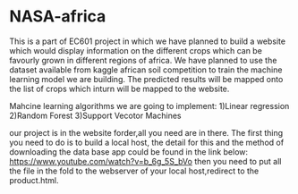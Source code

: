 # NASA-africa

This is a part of EC601 project in which we have planned to build a website which would display information on the different crops which can be favourly grown in different regions of africa. We have planned to use the dataset available from kaggle african soil competition to train the machine learning model we are building. The predicted results will be mapped onto the list of crops which inturn will be mapped to the website.

Mahcine learning algorithms we are going to implement:
1)Linear regression
2)Random Forest
3)Support Vecotor Machines

our project is in the website forder,all you need are in there.
The first thing you need to do is to build a local host, the detail for this and the method of downloading the data base app could be found in the link below:
https://www.youtube.com/watch?v=b_6g_5S_bVo
then you need to put all the file in the fold to the webserver of your local host,redirect to the product.html.

